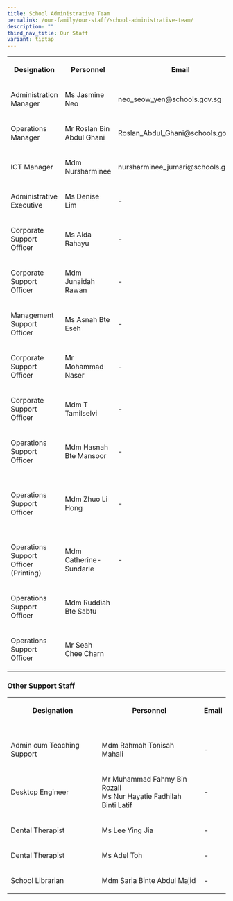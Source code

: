 ```yaml
---
title: School Administrative Team
permalink: /our-family/our-staff/school-administrative-team/
description: ""
third_nav_title: Our Staff
variant: tiptap
---
```

<table style="minWidth: 75px">
<colgroup>
<col>
<col>
<col>
</colgroup>
<tbody>
<tr>
<th rowspan="1" colspan="1">
<p>Designation</p>
</th>
<th rowspan="1" colspan="1">
<p>Personnel</p>
</th>
<th rowspan="1" colspan="1">
<p>Email</p>
</th>
</tr>
<tr>
<td rowspan="1" colspan="1">
<p>Administration Manager</p>
</td>
<td rowspan="1" colspan="1">
<p>Ms Jasmine Neo</p>
</td>
<td rowspan="1" colspan="1">
<p>neo_seow_yen@schools.gov.sg
<br>
</p>
</td>
</tr>
<tr>
<td rowspan="1" colspan="1">
<p>Operations Manager</p>
</td>
<td rowspan="1" colspan="1">
<p>Mr Roslan Bin Abdul Ghani
<br>
</p>
</td>
<td rowspan="1" colspan="1">
<p>Roslan_Abdul_Ghani@schools.gov.sg</p>
</td>
</tr>
<tr>
<td rowspan="1" colspan="1">
<p>ICT Manager</p>
</td>
<td rowspan="1" colspan="1">
<p>Mdm Nursharminee</p>
</td>
<td rowspan="1" colspan="1">
<p>nursharminee_jumari@schools.gov.sg
<br>
</p>
</td>
</tr>
<tr>
<td rowspan="1" colspan="1">
<p>Administrative Executive</p>
</td>
<td rowspan="1" colspan="1">
<p>Ms Denise Lim
<br>
</p>
</td>
<td rowspan="1" colspan="1">
<p>-
<br>
</p>
</td>
</tr>
<tr>
<td rowspan="1" colspan="1">
<p>Corporate Support Officer</p>
</td>
<td rowspan="1" colspan="1">
<p>Ms Aida Rahayu
<br>
</p>
</td>
<td rowspan="1" colspan="1">
<p>-
<br>
</p>
</td>
</tr>
<tr>
<td rowspan="1" colspan="1">
<p>Corporate Support Officer</p>
</td>
<td rowspan="1" colspan="1">
<p>Mdm Junaidah Rawan
<br>
</p>
</td>
<td rowspan="1" colspan="1">
<p>-
<br>
</p>
</td>
</tr>
<tr>
<td rowspan="1" colspan="1">
<p>Management Support Officer</p>
</td>
<td rowspan="1" colspan="1">
<p>Ms Asnah Bte Eseh
<br>
</p>
</td>
<td rowspan="1" colspan="1">
<p>-
<br>
</p>
</td>
</tr>
<tr>
<td rowspan="1" colspan="1">
<p>Corporate Support Officer
<br>
</p>
</td>
<td rowspan="1" colspan="1">
<p>Mr Mohammad Naser
<br>
</p>
</td>
<td rowspan="1" colspan="1">
<p>-
<br>
</p>
</td>
</tr>
<tr>
<td rowspan="1" colspan="1">
<p>Corporate Support Officer
<br>
</p>
</td>
<td rowspan="1" colspan="1">
<p>Mdm T Tamilselvi
<br>
</p>
</td>
<td rowspan="1" colspan="1">
<p>-
<br>
</p>
</td>
</tr>
<tr>
<td rowspan="1" colspan="1">
<p>Operations Support Officer</p>
</td>
<td rowspan="1" colspan="1">
<p>Mdm Hasnah Bte Mansoor
<br>
</p>
</td>
<td rowspan="1" colspan="1">
<p>-</p>
</td>
</tr>
<tr>
<td rowspan="1" colspan="1">
<p></p>
</td>
<td rowspan="1" colspan="1">
<p></p>
</td>
<td rowspan="1" colspan="1">
<p></p>
</td>
</tr>
<tr>
<td rowspan="1" colspan="1">
<p>Operations Support Officer</p>
</td>
<td rowspan="1" colspan="1">
<p>Mdm Zhuo Li Hong
<br>
</p>
</td>
<td rowspan="1" colspan="1">
<p>-</p>
</td>
</tr>
<tr>
<td rowspan="1" colspan="1">
<p></p>
</td>
<td rowspan="1" colspan="1">
<p></p>
</td>
<td rowspan="1" colspan="1">
<p></p>
</td>
</tr>
<tr>
<td rowspan="1" colspan="1">
<p>Operations Support Officer (Printing)</p>
</td>
<td rowspan="1" colspan="1">
<p>Mdm Catherine-Sundarie</p>
</td>
<td rowspan="1" colspan="1">
<p>-</p>
</td>
</tr>
<tr>
<td rowspan="1" colspan="1">
<p>Operations Support Officer</p>
</td>
<td rowspan="1" colspan="1">
<p>Mdm Ruddiah Bte Sabtu</p>
</td>
<td rowspan="1" colspan="1">
<p></p>
</td>
</tr>
<tr>
<td rowspan="1" colspan="1">
<p>Operations Support Officer</p>
</td>
<td rowspan="1" colspan="1">
<p>Mr Seah Chee Charn</p>
</td>
<td rowspan="1" colspan="1">
<p></p>
</td>
</tr>
</tbody>
</table>
<h3>Other Support Staff</h3>
<table style="minWidth: 75px">
<colgroup>
<col>
<col>
<col>
</colgroup>
<tbody>
<tr>
<th rowspan="1" colspan="1">
<p>Designation</p>
</th>
<th rowspan="1" colspan="1">
<p>Personnel</p>
</th>
<th rowspan="1" colspan="1">
<p>Email</p>
</th>
</tr>
<tr>
<td rowspan="1" colspan="1">
<p></p>
</td>
<td rowspan="1" colspan="1">
<p></p>
</td>
<td rowspan="1" colspan="1">
<p></p>
</td>
</tr>
<tr>
<td rowspan="1" colspan="1">
<p>Admin cum Teaching Support</p>
</td>
<td rowspan="1" colspan="1">
<p>Mdm Rahmah Tonisah Mahali</p>
</td>
<td rowspan="1" colspan="1">
<p>-</p>
</td>
</tr>
<tr>
<td rowspan="1" colspan="1">
<p>Desktop Engineer
<br>
</p>
</td>
<td rowspan="1" colspan="1">
<p>Mr Muhammad Fahmy Bin Rozali
<br>Ms Nur Hayatie Fadhilah Binti Latif</p>
</td>
<td rowspan="1" colspan="1">
<p>-</p>
</td>
</tr>
<tr>
<td rowspan="1" colspan="1">
<p>Dental Therapist
<br>
</p>
</td>
<td rowspan="1" colspan="1">
<p>Ms Lee Ying Jia</p>
</td>
<td rowspan="1" colspan="1">
<p>-</p>
</td>
</tr>
<tr>
<td rowspan="1" colspan="1">
<p>Dental Therapist
<br>
</p>
</td>
<td rowspan="1" colspan="1">
<p>Ms Adel Toh</p>
</td>
<td rowspan="1" colspan="1">
<p>-</p>
</td>
</tr>
<tr>
<td rowspan="1" colspan="1">
<p>School Librarian
<br>
</p>
</td>
<td rowspan="1" colspan="1">
<p>Mdm Saria Binte Abdul Majid</p>
</td>
<td rowspan="1" colspan="1">
<p>-</p>
</td>
</tr>
</tbody>
</table>
<p></p>